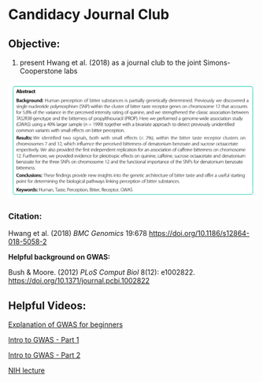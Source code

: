 # Candidacy Journal Club

## Objective:

1.  present Hwang et al. (2018) as a journal club to the joint Simons-Cooperstone labs

![screenshot](Hwang18Abstract.png)

### Citation:

Hwang et al. (2018) *BMC Genomics*  19:678 <https://doi.org/10.1186/s12864-018-5058-2>

**Helpful background on GWAS:**  

Bush & Moore. (2012) *PLoS Comput Biol* 8(12): e1002822. <https://doi.org/10.1371/journal.pcbi.1002822>

## Helpful Videos:

[Explanation of GWAS for beginners](https://www.youtube.com/watch?v=sOP8WacfBM8)

[Intro to GWAS - Part 1](https://www.youtube.com/watch?v=Hjv_otXAkh0)

[Intro to GWAS - Part 2](https://www.youtube.com/watch?v=g1fQCC92WO0)

[NIH lecture](https://youtu.be/HHvdupHgeFg?si=zvgAl1gHi0-YxVmt)
